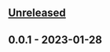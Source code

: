 <a name="unreleased"></a>
## [Unreleased]


<a name="0.0.1"></a>
## 0.0.1 - 2023-01-28

[Unreleased]: https://github.com/HaHadaxigua/rust_template/compare/0.0.1...HEAD
